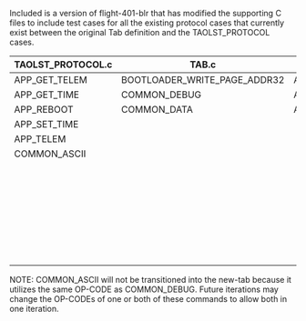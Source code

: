 Included is a version of flight-401-blr that has modified the supporting C files to include test cases for all the existing protocol cases that currently exist between the original Tab definition and the TAOLST_PROTOCOL cases.

| TAOLST_PROTOCOL.c | TAB.c                        | transitioning | new-tab.c                    |
|-------------------|------------------------------|---------------|------------------------------|
| APP_GET_TELEM     | BOOTLOADER_WRITE_PAGE_ADDR32 | APP_GET_TELEM | BOOTLOADER_ACK               |
| APP_GET_TIME      | COMMON_DEBUG                 | APP_TELEM     | BOOTLOADER_ERASE             |
| APP_REBOOT        | COMMON_DATA                  | APP_REBOOT    | BOOTLOADER_NACK              |
| APP_SET_TIME      |                              |               | BOOTLOADER_PING              |
| APP_TELEM         |                              |               | BOOTLOADER_WRITE_PAGE        |
| COMMON_ASCII      |                              |               | BOOTLOADER_JUMP              |
|                   |                              |               | COMMON_ACK                   |
|                   |                              |               | COMMON_NACK                  |
|                   |                              |               | BOOTLOADER_WRITE_PAGE_ADDR32 |
|                   |                              |               | COMMON_DEBUG                 |
|                   |                              |               | COMMON_DATA                  |
|                   |                              |               | APP_SET_TIME                 |
|                   |                              |               | APP_GET_TIME                 |

NOTE: COMMON_ASCII will not be transitioned into the new-tab because it utilizes the same OP-CODE as COMMON_DEBUG. Future iterations may change the OP-CODEs of one or both of these commands to allow both in one iteration.
